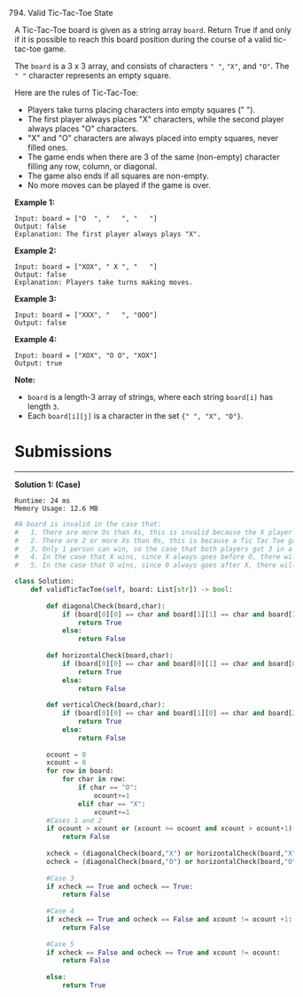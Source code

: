 794. Valid Tic-Tac-Toe State

A Tic-Tac-Toe board is given as a string array `board`. Return True if and only if it is possible to reach this board position during the course of a valid tic-tac-toe game.

The `board` is a 3 x 3 array, and consists of characters `" "`, `"X"`, and `"O"`.  The `" "` character represents an empty square.

Here are the rules of Tic-Tac-Toe:

* Players take turns placing characters into empty squares (" ").
* The first player always places "X" characters, while the second player always places "O" characters.
* "X" and "O" characters are always placed into empty squares, never filled ones.
* The game ends when there are 3 of the same (non-empty) character filling any row, column, or diagonal.
* The game also ends if all squares are non-empty.
* No more moves can be played if the game is over.

**Example 1:**
```
Input: board = ["O  ", "   ", "   "]
Output: false
Explanation: The first player always plays "X".
```

**Example 2:**
```
Input: board = ["XOX", " X ", "   "]
Output: false
Explanation: Players take turns making moves.
```

**Example 3:**
```
Input: board = ["XXX", "   ", "OOO"]
Output: false
```

**Example 4:**
```
Input: board = ["XOX", "O O", "XOX"]
Output: true
```

**Note:**

* `board` is a length-3 array of strings, where each string `board[i]` has length `3`.
* Each `board[i][j]` is a character in the set `{" ", "X", "O"}`.

# Submissions
---
**Solution 1: (Case)**
```
Runtime: 24 ms
Memory Usage: 12.6 MB
```
```python
#A board is invalid in the case that: 
#   1. There are more Os than Xs, this is invalid because the X player is the one that starts
#   2. There are 2 or more Xs than 0s, this is because a Tic Tac Toe game can only have the same amount of Xs and Os or 1 more X than an O
#   3. Only 1 person can win, so the case that both players got 3 in a row (diagonally, vertically or horizontally) is an invalid one
#   4. In the case that X wins, since X always goes before O, there will be exactly 1 more X than an O on the board, any other case in which X wins is an invalid       one
#   5. In the case that O wins, since 0 always goes after X, there will be the same Xs as Os on the board, any other case in which 0 wins is an invalid one

class Solution:
    def validTicTacToe(self, board: List[str]) -> bool:
        
        def diagonalCheck(board,char):
            if (board[0][0] == char and board[1][1] == char and board[2][2] == char) or (board[0][2] == char and board[1][1] == char and board[2][0] == char):
                return True
            else:
                return False
    
        def horizontalCheck(board,char):
            if (board[0][0] == char and board[0][1] == char and board[0][2] == char) or (board[1][0] == char and board[1][1] == char and board[1][2] == char) or (board[2][0] == char and board[2][1] == char and board[2][2] == char):
                return True
            else:
                return False
    
        def verticalCheck(board,char):
            if (board[0][0] == char and board[1][0] == char and board[2][0] == char) or (board[0][1] == char and board[1][1] == char and board[2][1] == char) or (board[0][2] == char and board[1][2] == char and board[2][2] == char):
                return True
            else:
                return False
        
        ocount = 0
        xcount = 0
        for row in board:
            for char in row:
                if char == "O":
                    ocount+=1
                elif char == "X":
                    xcount+=1
        #Cases 1 and 2
        if ocount > xcount or (xcount >= ocount and xcount > ocount+1):
            return False
        
        xcheck = (diagonalCheck(board,"X") or horizontalCheck(board,"X") or verticalCheck(board,"X"))
        ocheck = (diagonalCheck(board,"O") or horizontalCheck(board,"O") or verticalCheck(board,"O"))
        
        #Case 3
        if xcheck == True and ocheck == True:
            return False
        
        #Case 4
        if xcheck == True and ocheck == False and xcount != ocount +1:
            return False
        
        #Case 5
        if xcheck == False and ocheck == True and xcount != ocount:
            return False
        
        else:
            return True
```
